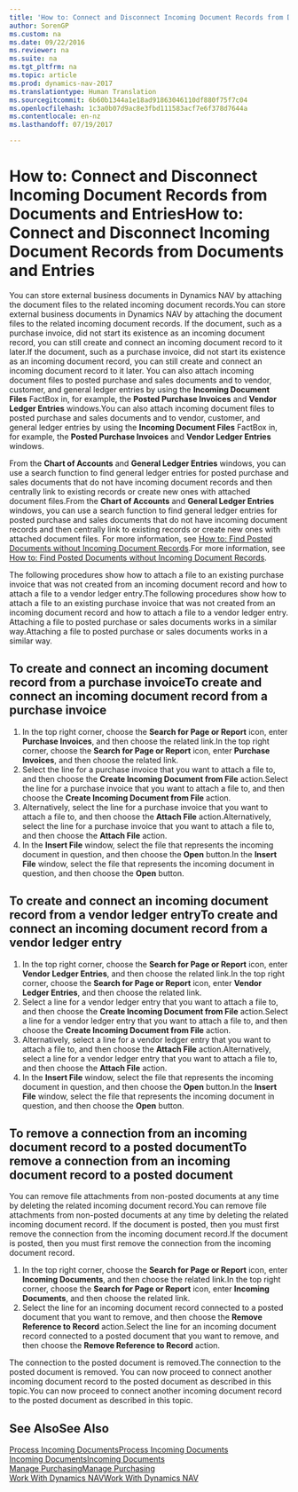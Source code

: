 ```yaml
---
title: 'How to: Connect and Disconnect Incoming Document Records from Documents and Entries'
author: SorenGP
ms.custom: na
ms.date: 09/22/2016
ms.reviewer: na
ms.suite: na
ms.tgt_pltfrm: na
ms.topic: article
ms.prod: dynamics-nav-2017
ms.translationtype: Human Translation
ms.sourcegitcommit: 6b60b1344a1e18ad91863046110df880f75f7c04
ms.openlocfilehash: 1c3a0b07d9ac8e3fbd111583acf7e6f378d7644a
ms.contentlocale: en-nz
ms.lasthandoff: 07/19/2017

---
```


# <a name="how-to-connect-and-disconnect-incoming-document-records-from-documents-and-entries"></a><span data-ttu-id="3efdc-102">How to: Connect and Disconnect Incoming Document Records from Documents and Entries</span><span class="sxs-lookup"><span data-stu-id="3efdc-102">How to: Connect and Disconnect Incoming Document Records from Documents and Entries</span></span>
<span data-ttu-id="3efdc-103">You can store external business documents in Dynamics NAV by attaching the document files to the related incoming document records.</span><span class="sxs-lookup"><span data-stu-id="3efdc-103">You can store external business documents in Dynamics NAV by attaching the document files to the related incoming document records.</span></span> <span data-ttu-id="3efdc-104">If the document, such as a purchase invoice, did not start its existence as an incoming document record, you can still create and connect an incoming document record to it later.</span><span class="sxs-lookup"><span data-stu-id="3efdc-104">If the document, such as a purchase invoice, did not start its existence as an incoming document record, you can still create and connect an incoming document record to it later.</span></span> <span data-ttu-id="3efdc-105">You can also attach incoming document files to posted purchase and sales documents and to vendor, customer, and general ledger entries by using the **Incoming Document Files** FactBox in, for example, the **Posted Purchase Invoices** and **Vendor Ledger Entries** windows.</span><span class="sxs-lookup"><span data-stu-id="3efdc-105">You can also attach incoming document files to posted purchase and sales documents and to vendor, customer, and general ledger entries by using the **Incoming Document Files** FactBox in, for example, the **Posted Purchase Invoices** and **Vendor Ledger Entries** windows.</span></span>

<span data-ttu-id="3efdc-106">From the **Chart of Accounts** and **General Ledger Entries** windows, you can use a search function to find general ledger entries for posted purchase and sales documents that do not have incoming document records and then centrally link to existing records or create new ones with attached document files.</span><span class="sxs-lookup"><span data-stu-id="3efdc-106">From the **Chart of Accounts** and **General Ledger Entries** windows, you can use a search function to find general ledger entries for posted purchase and sales documents that do not have incoming document records and then centrally link to existing records or create new ones with attached document files.</span></span> <span data-ttu-id="3efdc-107">For more information, see [How to: Find Posted Documents without Incoming Document Records](across-how-find-posted-documents-without-income-document-records.md).</span><span class="sxs-lookup"><span data-stu-id="3efdc-107">For more information, see [How to: Find Posted Documents without Incoming Document Records](across-how-find-posted-documents-without-income-document-records.md).</span></span>

<span data-ttu-id="3efdc-108">The following procedures show how to attach a file to an existing purchase invoice that was not created from an incoming document record and how to attach a file to a vendor ledger entry.</span><span class="sxs-lookup"><span data-stu-id="3efdc-108">The following procedures show how to attach a file to an existing purchase invoice that was not created from an incoming document record and how to attach a file to a vendor ledger entry.</span></span> <span data-ttu-id="3efdc-109">Attaching a file to posted purchase or sales documents works in a similar way.</span><span class="sxs-lookup"><span data-stu-id="3efdc-109">Attaching a file to posted purchase or sales documents works in a similar way.</span></span>

## <a name="to-create-and-connect-an-incoming-document-record-from-a-purchase-invoice"></a><span data-ttu-id="3efdc-110">To create and connect an incoming document record from a purchase invoice</span><span class="sxs-lookup"><span data-stu-id="3efdc-110">To create and connect an incoming document record from a purchase invoice</span></span>
1. <span data-ttu-id="3efdc-111">In the top right corner, choose the **Search for Page or Report** icon, enter **Purchase Invoices**, and then choose the related link.</span><span class="sxs-lookup"><span data-stu-id="3efdc-111">In the top right corner, choose the **Search for Page or Report** icon, enter **Purchase Invoices**, and then choose the related link.</span></span>
2. <span data-ttu-id="3efdc-112">Select the line for a purchase invoice that you want to attach a file to, and then choose the **Create Incoming Document from File** action.</span><span class="sxs-lookup"><span data-stu-id="3efdc-112">Select the line for a purchase invoice that you want to attach a file to, and then choose the **Create Incoming Document from File** action.</span></span>
3. <span data-ttu-id="3efdc-113">Alternatively, select the line for a purchase invoice that you want to attach a file to, and then choose the **Attach File** action.</span><span class="sxs-lookup"><span data-stu-id="3efdc-113">Alternatively, select the line for a purchase invoice that you want to attach a file to, and then choose the **Attach File** action.</span></span>
4. <span data-ttu-id="3efdc-114">In the **Insert File** window, select the file that represents the incoming document in question, and then choose the **Open** button.</span><span class="sxs-lookup"><span data-stu-id="3efdc-114">In the **Insert File** window, select the file that represents the incoming document in question, and then choose the **Open** button.</span></span>

## <a name="to-create-and-connect-an-incoming-document-record-from-a-vendor-ledger-entry"></a><span data-ttu-id="3efdc-115">To create and connect an incoming document record from a vendor ledger entry</span><span class="sxs-lookup"><span data-stu-id="3efdc-115">To create and connect an incoming document record from a vendor ledger entry</span></span>
1. <span data-ttu-id="3efdc-116">In the top right corner, choose the **Search for Page or Report** icon, enter **Vendor Ledger Entries**, and then choose the related link.</span><span class="sxs-lookup"><span data-stu-id="3efdc-116">In the top right corner, choose the **Search for Page or Report** icon, enter **Vendor Ledger Entries**, and then choose the related link.</span></span>
2. <span data-ttu-id="3efdc-117">Select a line for a vendor ledger entry that you want to attach a file to, and then choose the **Create Incoming Document from File** action.</span><span class="sxs-lookup"><span data-stu-id="3efdc-117">Select a line for a vendor ledger entry that you want to attach a file to, and then choose the **Create Incoming Document from File** action.</span></span>
3. <span data-ttu-id="3efdc-118">Alternatively, select a line for a vendor ledger entry that you want to attach a file to, and then choose the **Attach File** action.</span><span class="sxs-lookup"><span data-stu-id="3efdc-118">Alternatively, select a line for a vendor ledger entry that you want to attach a file to, and then choose the **Attach File** action.</span></span>
4. <span data-ttu-id="3efdc-119">In the **Insert File** window, select the file that represents the incoming document in question, and then choose the **Open** button.</span><span class="sxs-lookup"><span data-stu-id="3efdc-119">In the **Insert File** window, select the file that represents the incoming document in question, and then choose the **Open** button.</span></span>

## <a name="to-remove-a-connection-from-an-incoming-document-record-to-a-posted-document"></a><span data-ttu-id="3efdc-120">To remove a connection from an incoming document record to a posted document</span><span class="sxs-lookup"><span data-stu-id="3efdc-120">To remove a connection from an incoming document record to a posted document</span></span>
<span data-ttu-id="3efdc-121">You can remove file attachments from non-posted documents at any time by deleting the related incoming document record.</span><span class="sxs-lookup"><span data-stu-id="3efdc-121">You can remove file attachments from non-posted documents at any time by deleting the related incoming document record.</span></span> <span data-ttu-id="3efdc-122">If the document is posted, then you must first remove the connection from the incoming document record.</span><span class="sxs-lookup"><span data-stu-id="3efdc-122">If the document is posted, then you must first remove the connection from the incoming document record.</span></span>

1. <span data-ttu-id="3efdc-123">In the top right corner, choose the **Search for Page or Report** icon, enter **Incoming Documents**, and then choose the related link.</span><span class="sxs-lookup"><span data-stu-id="3efdc-123">In the top right corner, choose the **Search for Page or Report** icon, enter **Incoming Documents**, and then choose the related link.</span></span>
2. <span data-ttu-id="3efdc-124">Select the line for an incoming document record connected to a posted document that you want to remove, and then choose the **Remove Reference to Record** action.</span><span class="sxs-lookup"><span data-stu-id="3efdc-124">Select the line for an incoming document record connected to a posted document that you want to remove, and then choose the **Remove Reference to Record** action.</span></span>

<span data-ttu-id="3efdc-125">The connection to the posted document is removed.</span><span class="sxs-lookup"><span data-stu-id="3efdc-125">The connection to the posted document is removed.</span></span> <span data-ttu-id="3efdc-126">You can now proceed to connect another incoming document record to the posted document as described in this topic.</span><span class="sxs-lookup"><span data-stu-id="3efdc-126">You can now proceed to connect another incoming document record to the posted document as described in this topic.</span></span>

## <a name="see-also"></a><span data-ttu-id="3efdc-127">See Also</span><span class="sxs-lookup"><span data-stu-id="3efdc-127">See Also</span></span>  
[<span data-ttu-id="3efdc-128">Process Incoming Documents</span><span class="sxs-lookup"><span data-stu-id="3efdc-128">Process Incoming Documents</span></span>](across-process-income-documents.md)  
[<span data-ttu-id="3efdc-129">Incoming Documents</span><span class="sxs-lookup"><span data-stu-id="3efdc-129">Incoming Documents</span></span>](across-income-documents.md)  
[<span data-ttu-id="3efdc-130">Manage Purchasing</span><span class="sxs-lookup"><span data-stu-id="3efdc-130">Manage Purchasing</span></span>](purchasing-manage-purchasing.md)  
[<span data-ttu-id="3efdc-131">Work With Dynamics NAV</span><span class="sxs-lookup"><span data-stu-id="3efdc-131">Work With Dynamics NAV</span></span>](ui-work-product.md)

